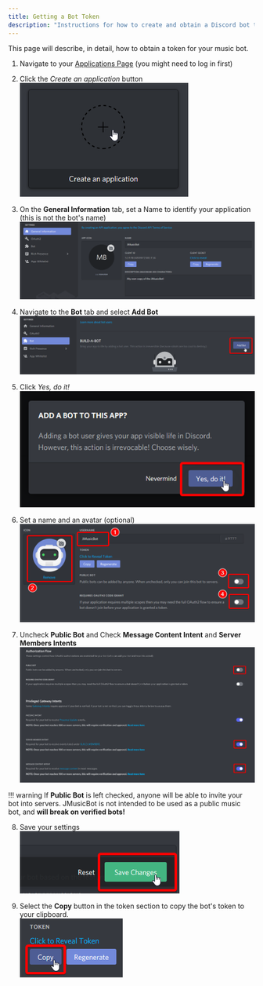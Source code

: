 ```yaml
---
title: Getting a Bot Token
description: "Instructions for how to create and obtain a Discord bot token"
---
```


This page will describe, in detail, how to obtain a token for your music bot.

1. Navigate to your [Applications Page](https://discordapp.com/login?redirect_to=/developers/applications) (you might need to log in first)

2. Click the *Create an application* button  
![New App](/assets/images/create-application.png)

3. On the **General Information** tab, set a Name to identify your application (this is not the bot's name)  
![Create App](/assets/images/general-info.png)

4. Navigate to the **Bot** tab and select **Add Bot**  
![Add Bot](/assets/images/add-bot.png)

5. Click *Yes, do it!*  
![Yes](/assets/images/yes-do-it.png)

6. Set a name and an avatar (optional)
![Settings](/assets/images/customize-bot.png)

7. Uncheck **Public Bot** and Check **Message Content Intent** and **Server Members Intents**
![Message Content Intent](/assets/images/oauth-and-intents.png)

!!! warning
    If **Public Bot** is left checked, anyone will be able to invite your bot into servers. JMusicBot is not
    intended to be used as a public music bot, and **will break on verified bots!**

8. Save your settings  
![Save](/assets/images/save-changes.png)

9. Select the **Copy** button in the token section to copy the bot's token to your clipboard.  
![Copy Token](/assets/images/copy-token.png)

